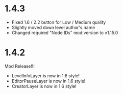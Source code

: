 # 1.4.3

- Fixed 1.6 / 2.2 button for Low / Medium quality
- Slightly moved down level author's name
- Changed required "Node IDs" mod version to v1.15.0

# 1.4.2
Mod Release!!!

- LevelInfoLayer is now in 1.6 style!
- EditorPauseLayer is now in 1.6 style!
- CreatorLayer is now in 1.6 style!
